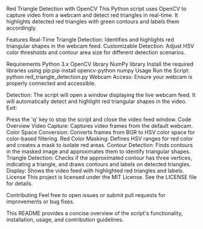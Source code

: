 Red Triangle Detection with OpenCV
This Python script uses OpenCV to capture video from a webcam and detect red triangles in real-time. It highlights detected red triangles with green contours and labels them accordingly.

Features
Real-Time Triangle Detection: Identifies and highlights red triangular shapes in the webcam feed.
Customizable Detection: Adjust HSV color thresholds and contour area size for different detection scenarios.

Requirements
Python 3.x
OpenCV library
NumPy library
Install the required libraries using pip:pip install opencv-python numpy
Usage
Run the Script:
python red_triangle_detection.py
Webcam Access: Ensure your webcam is properly connected and accessible.

Detection:
The script will open a window displaying the live webcam feed.
It will automatically detect and highlight red triangular shapes in the video.
Exit:

Press the 'q' key to stop the script and close the video feed window.
Code Overview
Video Capture: Captures video frames from the default webcam.
Color Space Conversion: Converts frames from BGR to HSV color space for color-based filtering.
Red Color Masking: Defines HSV ranges for red color and creates a mask to isolate red areas.
Contour Detection: Finds contours in the masked image and approximates them to identify triangular shapes.
Triangle Detection: Checks if the approximated contour has three vertices, indicating a triangle, and draws contours and labels on detected triangles.
Display: Shows the video feed with highlighted red triangles and labels.
License
This project is licensed under the MIT License. See the LICENSE file for details.

Contributing
Feel free to open issues or submit pull requests for improvements or bug fixes.

This README provides a concise overview of the script's functionality, installation, usage, and contribution guidelines.






